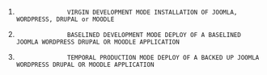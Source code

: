 1.                   VIRGIN DEVELOPMENT MODE INSTALLATION OF JOOMLA, WORDPRESS, DRUPAL or MOODLE
2.                   BASELINED DEVELOPMENT MODE DEPLOY OF A BASELINED JOOMLA WORDPRESS DRUPAL OR MOODLE APPLICATION
3.                   TEMPORAL PRODUCTION MODE DEPLOY OF A BACKED UP JOOMLA WORDPRESS DRUPAL OR MOODLE APPLICATION
